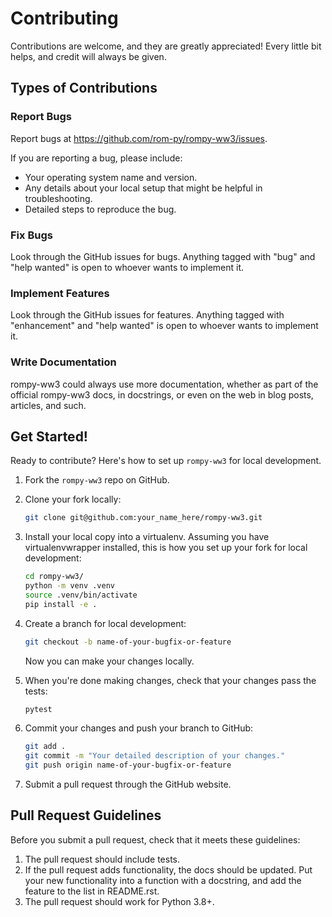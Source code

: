 # Contributing

Contributions are welcome, and they are greatly appreciated! Every little bit
helps, and credit will always be given.

## Types of Contributions

### Report Bugs

Report bugs at https://github.com/rom-py/rompy-ww3/issues.

If you are reporting a bug, please include:

* Your operating system name and version.
* Any details about your local setup that might be helpful in troubleshooting.
* Detailed steps to reproduce the bug.

### Fix Bugs

Look through the GitHub issues for bugs. Anything tagged with "bug" and "help
wanted" is open to whoever wants to implement it.

### Implement Features

Look through the GitHub issues for features. Anything tagged with "enhancement"
and "help wanted" is open to whoever wants to implement it.

### Write Documentation

rompy-ww3 could always use more documentation, whether as part of the
official rompy-ww3 docs, in docstrings, or even on the web in blog posts,
articles, and such.

## Get Started!

Ready to contribute? Here's how to set up `rompy-ww3` for local development.

1. Fork the `rompy-ww3` repo on GitHub.
2. Clone your fork locally:

   ```bash
   git clone git@github.com:your_name_here/rompy-ww3.git
   ```

3. Install your local copy into a virtualenv. Assuming you have virtualenvwrapper installed, this is how you set up your fork for local development:

   ```bash
   cd rompy-ww3/
   python -m venv .venv
   source .venv/bin/activate
   pip install -e .
   ```

4. Create a branch for local development:

   ```bash
   git checkout -b name-of-your-bugfix-or-feature
   ```

   Now you can make your changes locally.

5. When you're done making changes, check that your changes pass the tests:

   ```bash
   pytest
   ```

6. Commit your changes and push your branch to GitHub:

   ```bash
   git add .
   git commit -m "Your detailed description of your changes."
   git push origin name-of-your-bugfix-or-feature
   ```

7. Submit a pull request through the GitHub website.

## Pull Request Guidelines

Before you submit a pull request, check that it meets these guidelines:

1. The pull request should include tests.
2. If the pull request adds functionality, the docs should be updated. Put
   your new functionality into a function with a docstring, and add the
   feature to the list in README.rst.
3. The pull request should work for Python 3.8+.